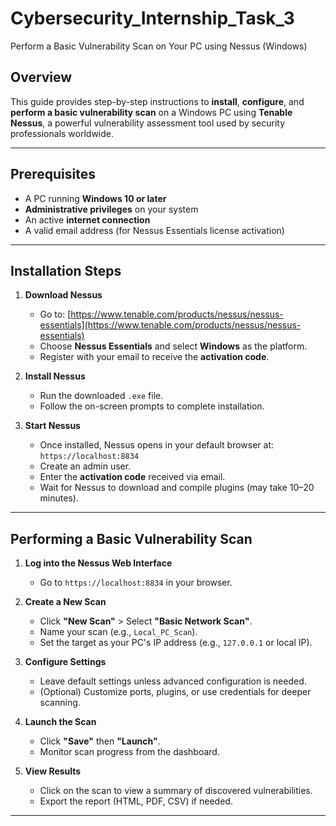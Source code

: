 # Cybersecurity_Internship_Task_3

 Perform a Basic Vulnerability Scan on Your PC using Nessus (Windows)

##  Overview

This guide provides step-by-step instructions to **install**, **configure**, and **perform a basic vulnerability scan** on a Windows PC using **Tenable Nessus**, a powerful vulnerability assessment tool used by security professionals worldwide.

---

##  Prerequisites

* A PC running **Windows 10 or later**
* **Administrative privileges** on your system
* An active **internet connection**
* A valid email address (for Nessus Essentials license activation)

---

##  Installation Steps

1. **Download Nessus**

   * Go to: [https://www.tenable.com/products/nessus/nessus-essentials](https://www.tenable.com/products/nessus/nessus-essentials)
   * Choose **Nessus Essentials** and select **Windows** as the platform.
   * Register with your email to receive the **activation code**.

2. **Install Nessus**

   * Run the downloaded `.exe` file.
   * Follow the on-screen prompts to complete installation.

3. **Start Nessus**

   * Once installed, Nessus opens in your default browser at:
     `https://localhost:8834`
   * Create an admin user.
   * Enter the **activation code** received via email.
   * Wait for Nessus to download and compile plugins (may take 10–20 minutes).

---

##  Performing a Basic Vulnerability Scan

1. **Log into the Nessus Web Interface**

   * Go to `https://localhost:8834` in your browser.

2. **Create a New Scan**

   * Click **"New Scan"** > Select **"Basic Network Scan"**.
   * Name your scan (e.g., `Local_PC_Scan`).
   * Set the target as your PC's IP address (e.g., `127.0.0.1` or local IP).

3. **Configure Settings**

   * Leave default settings unless advanced configuration is needed.
   * (Optional) Customize ports, plugins, or use credentials for deeper scanning.

4. **Launch the Scan**

   * Click **"Save"** then **"Launch"**.
   * Monitor scan progress from the dashboard.

5. **View Results**

   * Click on the scan to view a summary of discovered vulnerabilities.
   * Export the report (HTML, PDF, CSV) if needed.

---
